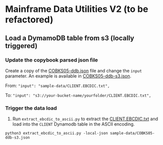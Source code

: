 # Mainframe Data Utilities V2 (to be refactored)

## Load a DymamoDB table from s3 (locally triggered)

### Update the copybook parsed json file

Create a copy of the [COBKS05-ddb.json](sample-data/COBKS05-ddb.json) file and change the `input` parameter. An example is available in [COBKS05-ddb-s3.json](sample-data/COBKS05-ddb-s3.json).

From: `"input": "sample-data/CLIENT.EBCDIC.txt",`

To: `"input": "s3://your-bucket-name/yourfolder/CLIENT.EBCDIC.txt",`

### Trigger the data load

1. Run `extract_ebcdic_to_ascii.py` to extract the [CLIENT.EBCDIC.txt](sample-data/CLIENT.EBCDIC.txt) and load into the `CLIENT` Dynamodb table in the ASCII encoding.

```
python3 extract_ebcdic_to_ascii.py -local-json sample-data/COBKS05-ddb-s3.json
```
